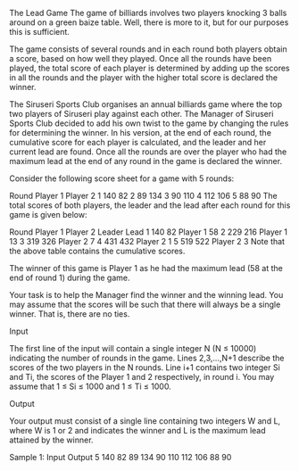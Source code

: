 The Lead Game
The game of billiards involves two players knocking 3 balls around on a green baize table. Well, there is more to it, but for our purposes this is sufficient.

The game consists of several rounds and in each round both players obtain a score, based on how well they played. Once all the rounds have been played, the total score of each player is determined by adding up the scores in all the rounds and the player with the higher total score is declared the winner.

The Siruseri Sports Club organises an annual billiards game where the top two players of Siruseri play against each other. The Manager of Siruseri Sports Club decided to add his own twist to the game by changing the rules for determining the winner. In his version, at the end of each round, the cumulative score for each player is calculated, and the leader and her current lead are found. Once all the rounds are over the player who had the maximum lead at the end of any round in the game is declared the winner.

Consider the following score sheet for a game with 5 rounds:

Round	Player 1	Player 2
1	140	82
2	89	134
3	90	110
4	112	106
5	88	90
The total scores of both players, the leader and the lead after each round for this game is given below:

Round	Player 1	Player 2	Leader	Lead
1	140	82	Player 1	58
2	229	216	Player 1	13
3	319	326	Player 2	7
4	431	432	Player 2	1
5	519	522	Player 2	3
Note that the above table contains the cumulative scores.

The winner of this game is Player 1 as he had the maximum lead (58 at the end of round 1) during the game.

Your task is to help the Manager find the winner and the winning lead. You may assume that the scores will be such that there will always be a single winner. That is, there are no ties.

Input

The first line of the input will contain a single integer N (N ≤ 10000) indicating the number of rounds in the game. Lines 2,3,...,N+1 describe the scores of the two players in the N rounds. Line i+1 contains two integer Si and Ti, the scores of the Player 1 and 2 respectively, in round i. You may assume that 1 ≤ Si ≤ 1000 and 1 ≤ Ti ≤ 1000.

Output

Your output must consist of a single line containing two integers W and L, where W is 1 or 2 and indicates the winner and L is the maximum lead attained by the winner.

Sample 1:
Input
Output
5
140 82
89 134
90 110
112 106
88 90
